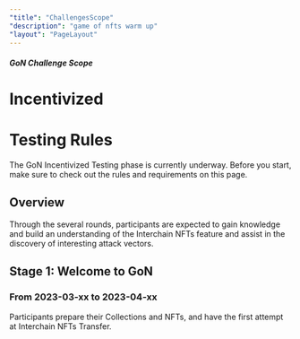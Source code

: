 ```yaml
---
"title": "ChallengesScope"
"description": "game of nfts warm up"
"layout": "PageLayout"
---
```


##### GoN Challenge Scope
# Incentivized 
# Testing Rules
 The GoN Incentivized Testing phase is currently underway. Before you start, make sure to check out the rules and requirements on this page.

## Overview


 Through the several rounds, participants are expected to gain knowledge and build an understanding of the Interchain NFTs feature and assist in the discovery of interesting attack vectors.

## Stage 1: Welcome to GoN
### From 2023-03-xx to 2023-04-xx
 Participants prepare their Collections and NFTs, and have the first attempt at Interchain NFTs Transfer.